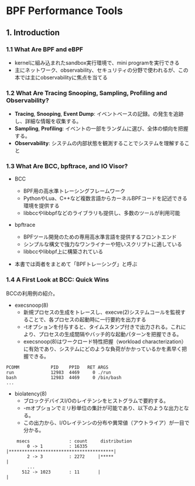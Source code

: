 # BPF Performance Tools

## 1. Introduction

### 1.1 What Are BPF and eBPF

- kernelに組み込まれたsandbox実行環境で、mini programを実行できる
- 主にネットワーク、observability、セキュリティの分野で使われるが、この本では主にobservabilityに焦点を当てる

### 1.2 What Are Tracing Snooping, Sampling, Profiling and Observability?

- **Tracing**, **Snooping**, **Event Dump**: イベントベースの記録。の発生を追跡し、詳細な情報を収集する。
- **Sampling**, **Profiling**: イベントの一部をランダムに選び、全体の傾向を把握する。
- **Observability**: システムの内部状態を観測することでシステムを理解すること

### 1.3 What Are BCC, bpftrace, and IO Visor?

- BCC
  - BPF用の高水準トレーシングフレームワーク
  - PythonやLua、C++など複数言語からカーネルBPFコードを記述できる環境を提供する
  - libbccやlibbpfなどのライブラリも提供し、多数のツールが利用可能

- bpftrace
  - BPFツール開発のための専用高水準言語を提供するフロントエンド
  - シンプルな構文で強力なワンライナーや短いスクリプトに適している
  - libbccやlibbpf上に構築されている

- 本書では両者をまとめて「BPFトレーシング」と呼ぶ

### 1.4 A First Look at BCC: Quick Wins

BCCの利用例の紹介。

- execsnoop(8)
  - 新規プロセスの生成をトレースし、execve(2)システムコールを監視することで、各プロセスの起動時に一行要約を出力する
  - -tオプションを付与すると、タイムスタンプ付きで出力される。これにより、プロセスの生成間隔やバッチ的な起動パターンを把握できる。
  - execsnoop(8)はワークロード特性把握（workload characterization）に有効であり、システムにどのような負荷がかかっているかを素早く把握できる。

```
PCOMM            PID    PPID   RET ARGS
run              12983  4469     0 ./run
bash             12983  4469     0 /bin/bash 
...
```

- biolatency(8)
  - ブロックデバイスI/Oのレイテンシをヒストグラムで要約する。
  - -mオプションでミリ秒単位の集計が可能であり、以下のような出力となる。
  - この出力から、I/Oレイテンシの分布や異常値（アウトライア）が一目で分かる。

```
    msecs               : count     distribution
        0 -> 1          : 16335    |****************************************|
        2 -> 3          : 2272     |*****                                   |
        ... 
      512 -> 1023       : 11       |                                        |
```

